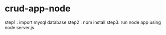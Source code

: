 # crud-app-node

step1 : import mysql database
step2 : npm install 
step3: run node app using node server.js
